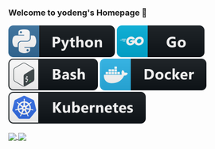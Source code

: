 ### Welcome to yodeng's Homepage 👋

<p align="left">
  <img src="https://github.com/MikeCodesDotNET/ColoredBadges/raw/master/svg/dev/languages/python.svg" alt="python" style="max-width:100%;">
  <img src="https://github.com/MikeCodesDotNET/ColoredBadges/raw/master/svg/dev/languages/go.svg" alt="go" style="max-width:100%;">
  <img src="https://github.com/MikeCodesDotNET/ColoredBadges/raw/master/svg/dev/tools/bash.svg" alt="bash" style="max-width:100%;">
  <img src="https://github.com/MikeCodesDotNET/ColoredBadges/raw/master/svg/dev/tools/docker.svg" alt="docker" style="max-width:100%;">
  <img src="https://github.com/MikeCodesDotNET/ColoredBadges/raw/master/svg/dev/services/kubernetes.svg" alt="kubernetes" style="max-width:100%;">
</p>
<a href="https://github.com/yodeng">
  <img align="center" height="170px" src="https://github-readme-stats.vercel.app/api?username=yodeng&show_icons=true&theme=buefy" />
</a>
<a href="https://github.com/yodeng">
  <img align="center" height="170px" src="https://github-readme-stats.vercel.app/api/top-langs/?username=yodeng&layout=compact&show_icons=true&theme=buefy" />
</a>
